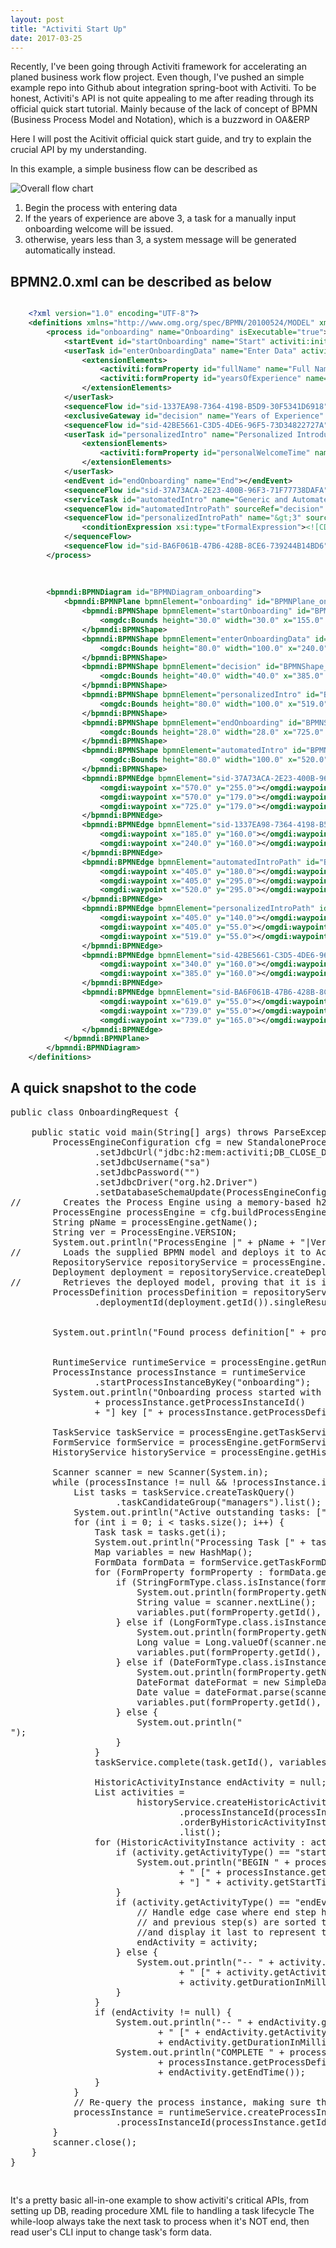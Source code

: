 ```yaml
---
layout: post
title: "Activiti Start Up"
date: 2017-03-25
---
```

Recently, I've been going through Activiti framework for accelerating an planed business work flow project.
Even though, I've pushed an simple example repo into Github about integration spring-boot with Activiti.
To be honest, Activiti's API is not quite appealing to me after reading through its official quick start tutorial.
Mainly because of the lack of concept of BPMN (Business Process Model and Notation), which is a buzzword in OA&ERP

Here I will post the Acitivit official quick start guide, and try to explain the crucial API by my understanding.

In this example, a simple business flow can be described as 

![Overall flow chart](https://www.activiti.org/sites/default/files/Picture1_0.png)

1. Begin the process with entering data
2. If the years of experience are above 3, a task for a manually input onboarding welcome will be issued.
3. otherwise, years less than 3, a system message will be generated automatically instead.

## BPMN2.0.xml can be described as below

``` xml

    <?xml version="1.0" encoding="UTF-8"?>
    <definitions xmlns="http://www.omg.org/spec/BPMN/20100524/MODEL" xmlns:xsi="http://www.w3.org/2001/XMLSchema-instance" xmlns:xsd="http://www.w3.org/2001/XMLSchema" xmlns:activiti="http://activiti.org/bpmn" xmlns:bpmndi="http://www.omg.org/spec/BPMN/20100524/DI" xmlns:omgdc="http://www.omg.org/spec/DD/20100524/DC" xmlns:omgdi="http://www.omg.org/spec/DD/20100524/DI" typeLanguage="http://www.w3.org/2001/XMLSchema" expressionLanguage="http://www.w3.org/1999/XPath" targetNamespace="http://www.activiti.org/processdef">
        <process id="onboarding" name="Onboarding" isExecutable="true">
            <startEvent id="startOnboarding" name="Start" activiti:initiator="initiator"></startEvent>
            <userTask id="enterOnboardingData" name="Enter Data" activiti:assignee="${initiator}" activiti:candidateGroups="managers">
                <extensionElements>
                    <activiti:formProperty id="fullName" name="Full Name" type="string"></activiti:formProperty>
                    <activiti:formProperty id="yearsOfExperience" name="Years of Experience" type="long" required="true"></activiti:formProperty>
                </extensionElements>
            </userTask>
            <sequenceFlow id="sid-1337EA98-7364-4198-B5D9-30F5341D6918" sourceRef="startOnboarding" targetRef="enterOnboardingData"></sequenceFlow>
            <exclusiveGateway id="decision" name="Years of Experience" default="automatedIntroPath"></exclusiveGateway>
            <sequenceFlow id="sid-42BE5661-C3D5-4DE6-96F5-73D34822727A" sourceRef="enterOnboardingData" targetRef="decision"></sequenceFlow>
            <userTask id="personalizedIntro" name="Personalized Introduction and Data Entry" activiti:assignee="${initiator}" activiti:candidateGroups="managers">
                <extensionElements>
                    <activiti:formProperty id="personalWelcomeTime" name="Personal Welcome Time" type="date" datePattern="MM-dd-yyyy hh:mm"></activiti:formProperty>
                </extensionElements>
            </userTask>
            <endEvent id="endOnboarding" name="End"></endEvent>
            <sequenceFlow id="sid-37A73ACA-2E23-400B-96F3-71F77738DAFA" sourceRef="automatedIntro" targetRef="endOnboarding"></sequenceFlow>
            <serviceTask id="automatedIntro" name="Generic and Automated Data Entry" activiti:class="com.example.AutomatedDataDelegate"></serviceTask>
            <sequenceFlow id="automatedIntroPath" sourceRef="decision" targetRef="automatedIntro"></sequenceFlow>
            <sequenceFlow id="personalizedIntroPath" name="&gt;3" sourceRef="decision" targetRef="personalizedIntro">
                <conditionExpression xsi:type="tFormalExpression"><![CDATA[${yearsOfExperience > 3}]]></conditionExpression>
            </sequenceFlow>
            <sequenceFlow id="sid-BA6F061B-47B6-428B-8CE6-739244B14BD6" sourceRef="personalizedIntro" targetRef="endOnboarding"></sequenceFlow>
        </process>
    
    
    
        <bpmndi:BPMNDiagram id="BPMNDiagram_onboarding">
            <bpmndi:BPMNPlane bpmnElement="onboarding" id="BPMNPlane_onboarding">
                <bpmndi:BPMNShape bpmnElement="startOnboarding" id="BPMNShape_startOnboarding">
                    <omgdc:Bounds height="30.0" width="30.0" x="155.0" y="145.0"></omgdc:Bounds>
                </bpmndi:BPMNShape>
                <bpmndi:BPMNShape bpmnElement="enterOnboardingData" id="BPMNShape_enterOnboardingData">
                    <omgdc:Bounds height="80.0" width="100.0" x="240.0" y="120.0"></omgdc:Bounds>
                </bpmndi:BPMNShape>
                <bpmndi:BPMNShape bpmnElement="decision" id="BPMNShape_decision">
                    <omgdc:Bounds height="40.0" width="40.0" x="385.0" y="140.0"></omgdc:Bounds>
                </bpmndi:BPMNShape>
                <bpmndi:BPMNShape bpmnElement="personalizedIntro" id="BPMNShape_personalizedIntro">
                    <omgdc:Bounds height="80.0" width="100.0" x="519.0" y="15.0"></omgdc:Bounds>
                </bpmndi:BPMNShape>
                <bpmndi:BPMNShape bpmnElement="endOnboarding" id="BPMNShape_endOnboarding">
                    <omgdc:Bounds height="28.0" width="28.0" x="725.0" y="165.0"></omgdc:Bounds>
                </bpmndi:BPMNShape>
                <bpmndi:BPMNShape bpmnElement="automatedIntro" id="BPMNShape_automatedIntro">
                    <omgdc:Bounds height="80.0" width="100.0" x="520.0" y="255.0"></omgdc:Bounds>
                </bpmndi:BPMNShape>
                <bpmndi:BPMNEdge bpmnElement="sid-37A73ACA-2E23-400B-96F3-71F77738DAFA" id="BPMNEdge_sid-37A73ACA-2E23-400B-96F3-71F77738DAFA">
                    <omgdi:waypoint x="570.0" y="255.0"></omgdi:waypoint>
                    <omgdi:waypoint x="570.0" y="179.0"></omgdi:waypoint>
                    <omgdi:waypoint x="725.0" y="179.0"></omgdi:waypoint>
                </bpmndi:BPMNEdge>
                <bpmndi:BPMNEdge bpmnElement="sid-1337EA98-7364-4198-B5D9-30F5341D6918" id="BPMNEdge_sid-1337EA98-7364-4198-B5D9-30F5341D6918">
                    <omgdi:waypoint x="185.0" y="160.0"></omgdi:waypoint>
                    <omgdi:waypoint x="240.0" y="160.0"></omgdi:waypoint>
                </bpmndi:BPMNEdge>
                <bpmndi:BPMNEdge bpmnElement="automatedIntroPath" id="BPMNEdge_automatedIntroPath">
                    <omgdi:waypoint x="405.0" y="180.0"></omgdi:waypoint>
                    <omgdi:waypoint x="405.0" y="295.0"></omgdi:waypoint>
                    <omgdi:waypoint x="520.0" y="295.0"></omgdi:waypoint>
                </bpmndi:BPMNEdge>
                <bpmndi:BPMNEdge bpmnElement="personalizedIntroPath" id="BPMNEdge_personalizedIntroPath">
                    <omgdi:waypoint x="405.0" y="140.0"></omgdi:waypoint>
                    <omgdi:waypoint x="405.0" y="55.0"></omgdi:waypoint>
                    <omgdi:waypoint x="519.0" y="55.0"></omgdi:waypoint>
                </bpmndi:BPMNEdge>
                <bpmndi:BPMNEdge bpmnElement="sid-42BE5661-C3D5-4DE6-96F5-73D34822727A" id="BPMNEdge_sid-42BE5661-C3D5-4DE6-96F5-73D34822727A">
                    <omgdi:waypoint x="340.0" y="160.0"></omgdi:waypoint>
                    <omgdi:waypoint x="385.0" y="160.0"></omgdi:waypoint>
                </bpmndi:BPMNEdge>
                <bpmndi:BPMNEdge bpmnElement="sid-BA6F061B-47B6-428B-8CE6-739244B14BD6" id="BPMNEdge_sid-BA6F061B-47B6-428B-8CE6-739244B14BD6">
                    <omgdi:waypoint x="619.0" y="55.0"></omgdi:waypoint>
                    <omgdi:waypoint x="739.0" y="55.0"></omgdi:waypoint>
                    <omgdi:waypoint x="739.0" y="165.0"></omgdi:waypoint>
                </bpmndi:BPMNEdge>
            </bpmndi:BPMNPlane>
        </bpmndi:BPMNDiagram>
    </definitions>

```


## A quick snapshot to the code

<pre class="prettyprint lang-java">
public class OnboardingRequest {

    public static void main(String[] args) throws ParseException {
        ProcessEngineConfiguration cfg = new StandaloneProcessEngineConfiguration()
                .setJdbcUrl("jdbc:h2:mem:activiti;DB_CLOSE_DELAY=1000")
                .setJdbcUsername("sa")
                .setJdbcPassword("")
                .setJdbcDriver("org.h2.Driver")
                .setDatabaseSchemaUpdate(ProcessEngineConfiguration.DB_SCHEMA_UPDATE_TRUE);
//        Creates the Process Engine using a memory-based h2 embedded database.
        ProcessEngine processEngine = cfg.buildProcessEngine();
        String pName = processEngine.getName();
        String ver = ProcessEngine.VERSION;
        System.out.println("ProcessEngine |" + pName + "|Version|" + ver + "|");
//        Loads the supplied BPMN model and deploys it to Activiti Process Engine.
        RepositoryService repositoryService = processEngine.getRepositoryService();
        Deployment deployment = repositoryService.createDeployment().addClasspathResource("onboarding.bpmn20.xml").deploy();
//        Retrieves the deployed model, proving that it is in the Activiti repository.
        ProcessDefinition processDefinition = repositoryService.createProcessDefinitionQuery()
                .deploymentId(deployment.getId()).singleResult();


        System.out.println("Found process definition[" + processDefinition.getName() + "] with id [" + processDefinition.getId() + "]");


        RuntimeService runtimeService = processEngine.getRuntimeService();
        ProcessInstance processInstance = runtimeService
                .startProcessInstanceByKey("onboarding");
        System.out.println("Onboarding process started with process instance id ["
                + processInstance.getProcessInstanceId()
                + "] key [" + processInstance.getProcessDefinitionKey() + "]");

        TaskService taskService = processEngine.getTaskService();
        FormService formService = processEngine.getFormService();
        HistoryService historyService = processEngine.getHistoryService();

        Scanner scanner = new Scanner(System.in);
        while (processInstance != null && !processInstance.isEnded()) {
            List<Task> tasks = taskService.createTaskQuery()
                    .taskCandidateGroup("managers").list();
            System.out.println("Active outstanding tasks: [" + tasks.size() + "]");
            for (int i = 0; i < tasks.size(); i++) {
                Task task = tasks.get(i);
                System.out.println("Processing Task [" + task.getName() + "]");
                Map<String, Object> variables = new HashMap<String, Object>();
                FormData formData = formService.getTaskFormData(task.getId());
                for (FormProperty formProperty : formData.getFormProperties()) {
                    if (StringFormType.class.isInstance(formProperty.getType())) {
                        System.out.println(formProperty.getName() + "?");
                        String value = scanner.nextLine();
                        variables.put(formProperty.getId(), value);
                    } else if (LongFormType.class.isInstance(formProperty.getType())) {
                        System.out.println(formProperty.getName() + "? (Must be a whole number)");
                        Long value = Long.valueOf(scanner.nextLine());
                        variables.put(formProperty.getId(), value);
                    } else if (DateFormType.class.isInstance(formProperty.getType())) {
                        System.out.println(formProperty.getName() + "? (Must be a date m/d/yy)");
                        DateFormat dateFormat = new SimpleDateFormat("m/d/yy");
                        Date value = dateFormat.parse(scanner.nextLine());
                        variables.put(formProperty.getId(), value);
                    } else {
                        System.out.println("<form type not supported>");
                    }
                }
                taskService.complete(task.getId(), variables);

                HistoricActivityInstance endActivity = null;
                List<HistoricActivityInstance> activities =
                        historyService.createHistoricActivityInstanceQuery()
                                .processInstanceId(processInstance.getId()).finished()
                                .orderByHistoricActivityInstanceEndTime().asc()
                                .list();
                for (HistoricActivityInstance activity : activities) {
                    if (activity.getActivityType() == "startEvent") {
                        System.out.println("BEGIN " + processDefinition.getName()
                                + " [" + processInstance.getProcessDefinitionKey()
                                + "] " + activity.getStartTime());
                    }
                    if (activity.getActivityType() == "endEvent") {
                        // Handle edge case where end step happens so fast that the end step
                        // and previous step(s) are sorted the same. So, cache the end step
                        //and display it last to represent the logical sequence.
                        endActivity = activity;
                    } else {
                        System.out.println("-- " + activity.getActivityName()
                                + " [" + activity.getActivityId() + "] "
                                + activity.getDurationInMillis() + " ms");
                    }
                }
                if (endActivity != null) {
                    System.out.println("-- " + endActivity.getActivityName()
                            + " [" + endActivity.getActivityId() + "] "
                            + endActivity.getDurationInMillis() + " ms");
                    System.out.println("COMPLETE " + processDefinition.getName() + " ["
                            + processInstance.getProcessDefinitionKey() + "] "
                            + endActivity.getEndTime());
                }
            }
            // Re-query the process instance, making sure the latest state is available
            processInstance = runtimeService.createProcessInstanceQuery()
                    .processInstanceId(processInstance.getId()).singleResult();
        }
        scanner.close();
    }
}

</pre>

It's a pretty basic all-in-one example to show activiti's critical APIs, from setting up DB, reading procedure XML file to handling a task lifecycle
The while-loop always take the next task to process when it's NOT end, then read user's CLI input to change task's form data.

